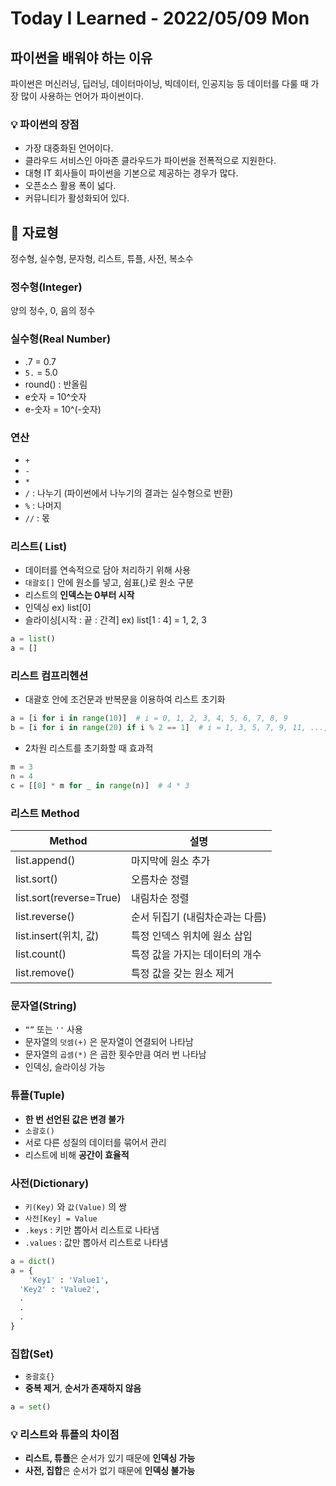 # Today I Learned - 2022/05/09 Mon

## 파이썬을 배워야 하는 이유
파이썬은 머신러닝, 딥러닝, 데이터마이닝, 빅데이터, 인공지능 등 데이터를 다룰 때 가장 많이 사용하는 언어가 파이썬이다.

### 💡 파이썬의 장점
- 가장 대중화된 언어이다.
- 클라우드 서비스인 아마존 클라우드가 파이썬을 전폭적으로 지원한다.
- 대형 IT 회사들이 파이썬을 기본으로 제공하는 경우가 많다.
- 오픈소스 활용 폭이 넓다.
- 커뮤니티가 활성화되어 있다.

## 📌 자료형
정수형, 실수형, 문자형, 리스트, 튜플, 사전, 복소수

### 정수형(Integer)
양의 정수, 0, 음의 정수

### 실수형(Real Number)
- .7 = 0.7
- `5.` = 5.0
- round() : 반올림
- e숫자 = 10^숫자
- e-숫자 = 10^(-숫자)

### 연산
- `+`
- `-`
- `*`
- `/` : 나누기 (파이썬에서 나누기의 결과는 실수형으로 반환)
- `%` : 나머지
- `//` : 몫

### 리스트( List)
- 데이터를 연속적으로 담아 처리하기 위해 사용
- `대괄호[]` 안에 원소를 넣고, 쉼표(,)로 원소 구분
- 리스트의 **인덱스는 0부터 시작**
- 인덱싱 ex) list[0]
- 슬라이싱[시작 : 끝 : 간격]  ex) list[1 : 4] = 1, 2, 3
```python
a = list()
a = []
```

### 리스트 컴프리헨션
- 대괄호 안에 조건문과 반복문을 이용하여 리스트 초기화
```python
a = [i for i in range(10)]  # i = 0, 1, 2, 3, 4, 5, 6, 7, 8, 9
b = [i for i in range(20) if i % 2 == 1]  # i = 1, 3, 5, 7, 9, 11, ..., 19
```

- 2차원 리스트를 초기화할 때 효과적
```python
m = 3
n = 4
c = [[0] * m for _ in range(n)]  # 4 * 3 
```

### 리스트 Method
| Method | 설명 |
| --- | --- |
| list.append() | 마지막에 원소 추가 |
| list.sort() | 오름차순 정렬 |
| list.sort(reverse=True) | 내림차순 정렬 |
| list.reverse() | 순서 뒤집기 (내림차순과는 다름) |
| list.insert(위치, 값) | 특정 인덱스 위치에 원소 삽입 |
| list.count() | 특정 값을 가지는 데이터의 개수 |
| list.remove() | 특정 값을 갖는 원소 제거 |

### 문자열(String)
- `“”` 또는 `''` 사용
- 문자열의 `덧셈(+)` 은 문자열이 연결되어 나타남
- 문자열의 `곱셈(*)` 은 곱한 횟수만큼 여러 번 나타남
- 인덱싱, 슬라이싱 가능

### 튜플(Tuple)
- **한 번 선언된 값은 변경 불가**
- `소괄호()`
- 서로 다른 성질의 데이터를 묶어서 관리
- 리스트에 비해 **공간이 효율적**

### 사전(Dictionary)
- `키(Key)` 와 `값(Value)` 의 쌍
- `사전[Key] = Value`
- `.keys` : 키만 뽑아서 리스트로 나타냄
- `.values` : 값만 뽑아서 리스트로 나타냄
```python
a = dict()
a = {
	'Key1' : 'Value1',
  'Key2' : 'Value2',
  .
  .
  .
}
```

### 집합(Set)
- `중괄호{}`
- **중복 제거**, **순서가 존재하지 않음**
```python
a = set()
```

### 💡 리스트와 튜플의 차이점
- **리스트, 튜플**은 순서가 있기 때문에 **인덱싱 가능**
- **사전, 집합**은 순서가 없기 때문에 **인덱싱 불가능**
